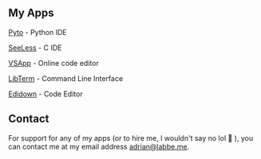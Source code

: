 ## My Apps

[Pyto](https://pyto.app) - Python IDE

[SeeLess](https://seeless.app) - C IDE

[VSApp](https://vseditor.app) - Online code editor

[LibTerm](https://libterm.app) - Command Line Interface

[Edidown](https://edidown.app) - Code Editor


## Contact

For support for any of my apps (or to hire me, I wouldn't say no lol 🤗 ), you can contact me at my email address [adrian@labbe.me](mailto:adrian@labbe.me).
